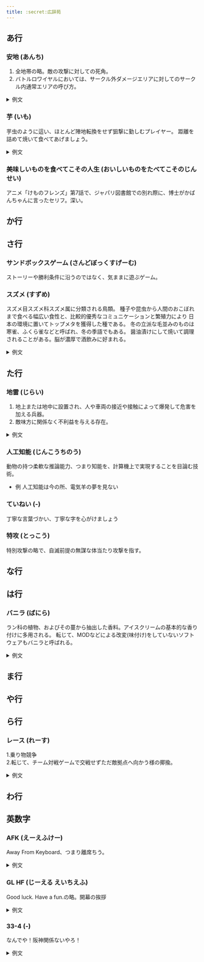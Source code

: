 ```yaml
---
title: :secret:広辞苑
---
```


## あ行

### 安地 (あんち)

1. 全地帯の略。敵の攻撃に対しての死角。
2. バトルロワイヤルにおいては、サークル外ダメージエリアに対してのサークル内通常エリアの呼び方。

<details>
  <summary>例文</summary>
  <p>安地際狩ろうぜ</p>
  <p>出典: </p>
</details>

### 芋 (いも)

芋虫のように這い、ほとんど陣地転換をせず狙撃に勤しむプレイヤー。
距離を詰めて焼いて食べてあげましょう。
<details>
  <summary>例文</summary>
  <p>実際芋ったほうが強いゲームもある</p>
</details>

### 美味しいものを食べてこその人生 (おいしいものをたべてこそのじんせい)

アニメ「けものフレンズ」第7話で、ジャパリ図書館での別れ際に、博士がかばんちゃんに言ったセリフ。深い。

## か行

## さ行

### サンドボックスゲーム (さんどぼっくすげーむ)

ストーリーや勝利条件に沿うのではなく、気ままに遊ぶゲーム。

### スズメ (すずめ)

スズメ目スズメ科スズメ属に分類される鳥類。
種子や昆虫から人間のおこぼれまで食べる幅広い食性と、比較的優秀なコミュニケーションと繁殖力により
日本の環境に置いてトップメタを獲得した種である。
冬の立派な毛並みのものは寒雀、ふくら雀などと呼ばれ、冬の季語でもある。
醤油漬けにして焼いて調理されることがある。脳が濃厚で酒飲みに好まれる。

<details>
  <summary>例文</summary>
  <p>スズメッキ</p>
  <p>出典: </p>
</details>

## た行

### 地雷 (じらい)

1. 地上または地中に設置され、人や車両の接近や接触によって爆発して危害を加える兵器。
2. 敵味方に関係なく不利益を与える存在。

<details>
  <summary>例文</summary>
  <p>A「あいつ地雷じゃね」B「あいつ地雷じゃね」C「あいつら地雷じゃね」</p>
</details>

### 人工知能 (じんこうちのう)

動物の持つ柔軟な推論能力、つまり知能を、計算機上で実現することを目論む技術。

* 例 人工知能は今の所、電気羊の夢を見ない

### ていねい (-)

丁寧な言葉づかい、丁寧な字を心がけましょう

### 特攻 (とっこう)

特別攻撃の略で、自滅前提の無謀な体当たり攻撃を指す。

## な行

## は行

### バニラ (ばにら)
ラン科の植物、およびその蔓から抽出した香料。アイスクリームの基本的な香り付けに多用される。
転じて、MODなどによる改変(味付け)をしていないソフトウェアもバニラと呼ばれる。
<details>
  <summary>例文</summary>
  レバニラ食べたい
</details>

## ま行

## や行

## ら行

### レース (れーす)
1.乗り物競争<br>
2.転じて、チーム対戦ゲームで交戦せずただ敵拠点へ向かう様の揶揄。
<details>
  <summary>例文</summary>
  <p>開幕レース勝ったからこのままいける</p>
  <p>出典: </p>
</details>

## わ行

## 英数字

### AFK (えーえふけー)
Away From Keyboard、つまり離席ちう。
<details>
  <summary>例文</summary>
  <p>AFK殺ったわ</p>
  <p>出典: </p>
</details>

### GL HF (じーえる えいちえふ)
Good luck. Have a fun.の略。開幕の挨拶
<details>
  <summary>例文</summary>
  <p>"[ GL HF. ]
　[  u2 .]"</p>
  <p>出典: </p>
</details>

### 33-4 (-)

なんでや！阪神関係ないやろ！
<details>
  <summary>例文</summary>
  <p></p>
  <p>出典: </p>
</details>
